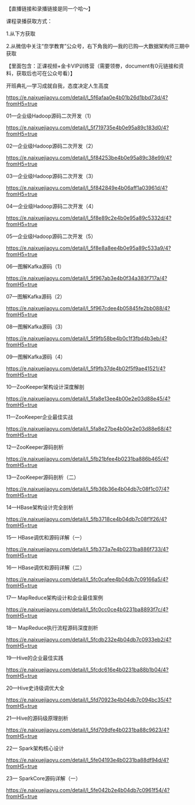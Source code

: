 【直播链接和录播链接是同一个哈～】

课程录播获取方式：

1.从下方获取

2.从微信中关注“奈学教育”公众号，右下角我的—我的已购—大数据架构师三期中获取

【里面包含：正课视频+金卡VIP训练营（需要领劵，document有0元链接和资料，获取后也可在公众号看）】



开班典礼—学习成就自我，态度决定人生高度

https://e.naixuejiaoyu.com/detail/l_5f6afaa0e4b01b26d1bbd73d/4?fromH5=true



01—企业级Hadoop源码二次开发（1）

https://e.naixuejiaoyu.com/detail/l_5f719735e4b0e95a89c183d0/4?fromH5=true



02—企业级Hadoop源码二次开发（2）

https://e.naixuejiaoyu.com/detail/l_5f84253be4b0e95a89c38e99/4?fromH5=true



03—企业级Hadoop源码二次开发（3）

https://e.naixuejiaoyu.com/detail/l_5f842849e4b06aff1a03961d/4?fromH5=true



04—企业级Hadoop源码二次开发（4）

https://e.naixuejiaoyu.com/detail/l_5f8e89c2e4b0e95a89c5332d/4?fromH5=true



05—企业级Hadoop源码二次开发（5）

https://e.naixuejiaoyu.com/detail/l_5f8e8a8ee4b0e95a89c533a9/4?fromH5=true



06—图解Kafka源码（1）

https://e.naixuejiaoyu.com/detail/l_5f967ab3e4b0f34a383f717a/4?fromH5=true



07—图解Kafka源码（2）

https://e.naixuejiaoyu.com/detail/l_5f967cdee4b05845fe2bb088/4?fromH5=true



08—图解Kafka源码（3）

https://e.naixuejiaoyu.com/detail/l_5f9fb58be4b0c1f3fbd4b3eb/4?fromH5=true



09—图解Kafka源码（4）

https://e.naixuejiaoyu.com/detail/l_5f9fb37de4b02f5f9ae41521/4?fromH5=true



10—ZooKeeper架构设计深度解剖

https://e.naixuejiaoyu.com/detail/l_5fa8e13ee4b00e2e03d88e45/4?fromH5=true



11—ZooKeeper企业最佳实战

https://e.naixuejiaoyu.com/detail/l_5fa8e27be4b00e2e03d88e68/4?fromH5=true



12—ZooKeeper源码剖析

https://e.naixuejiaoyu.com/detail/l_5fb21bfee4b0231ba886b465/4?fromH5=true



13—ZooKeeper源码剖析（二）

https://e.naixuejiaoyu.com/detail/l_5fb36b36e4b04db7c08f1c07/4?fromH5=true



14—HBase架构设计完全剖析

https://e.naixuejiaoyu.com/detail/l_5fb3718ce4b04db7c08f1f26/4?fromH5=true



15— HBase调优和源码详解（一）

https://e.naixuejiaoyu.com/detail/l_5fb373a7e4b0231ba886f733/4?fromH5=true



16— HBase调优和源码详解（二）

https://e.naixuejiaoyu.com/detail/l_5fc0cafee4b04db7c09166a5/4?fromH5=true



17— MapReduce架构设计和企业最佳案例

https://e.naixuejiaoyu.com/detail/l_5fc0cc0ce4b0231ba8893f7c/4?fromH5=true



18— MapReduce执行流程源码深度剖析

https://e.naixuejiaoyu.com/detail/l_5fcdb232e4b04db7c0933eb2/4?fromH5=true



19—Hive的企业最佳实践

https://e.naixuejiaoyu.com/detail/l_5fcdc616e4b0231ba88b1b04/4?fromH5=true



20—Hive史诗级调优大全

https://e.naixuejiaoyu.com/detail/l_5fd70923e4b04db7c094bc35/4?fromH5=true



21—Hive的源码级原理剖析

https://e.naixuejiaoyu.com/detail/l_5fd709dfe4b0231ba88c9623/4?fromH5=true



22— Spark架构核心设计

https://e.naixuejiaoyu.com/detail/l_5fe04193e4b0231ba88df94d/4?fromH5=true



23— SparkCore源码详解（一）

https://e.naixuejiaoyu.com/detail/l_5fe042b2e4b04db7c0961f54/4?fromH5=true

